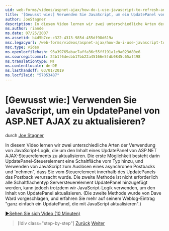 ```yaml
---
uid: web-forms/videos/aspnet-ajax/how-do-i-use-javascript-to-refresh-an-aspnet-ajax-updatepanel
title: '[Gewusst wie:] Verwenden Sie JavaScript, um ein UpdatePanel von ASP.NET AJAX zu aktualisieren? | Microsoft-Dokumentation'
author: JoeStagner
description: In diesem Video lernen wir zwei unterschiedliche Arten der Verwendung von JavaScript-Logik, die um den Inhalt eines UpdatePanel von ASP.NET AJAX-Steuerelements zu aktualisieren. Die erste Möglichkeit ist, Hinzufügen einer...
ms.author: riande
ms.date: 07/25/2007
ms.assetid: b4d5b7ce-c322-4313-985d-455df98d619a
msc.legacyurl: /web-forms/videos/aspnet-ajax/how-do-i-use-javascript-to-refresh-an-aspnet-ajax-updatepanel
msc.type: video
ms.openlocfilehash: 93a39765abac7affa36c55ff191a1e9a023d80e6
ms.sourcegitcommit: 24b1f6decbb17bb22a45166e5fdb0845c65af498
ms.translationtype: MT
ms.contentlocale: de-DE
ms.lasthandoff: 03/01/2019
ms.locfileid: "57053487"
---
```

<a name="how-do-i-use-javascript-to-refresh-an-aspnet-ajax-updatepanel"></a>[Gewusst wie:] Verwenden Sie JavaScript, um ein UpdatePanel von ASP.NET AJAX zu aktualisieren?
====================
durch [Joe Stagner](https://github.com/JoeStagner)

In diesem Video lernen wir zwei unterschiedliche Arten der Verwendung von JavaScript-Logik, die um den Inhalt eines UpdatePanel von ASP.NET AJAX-Steuerelements zu aktualisieren. Die erste Möglichkeit besteht darin UpdatePanel-Steuerelement eine Schaltfläche vom Typ hinzu, und Verwenden von JavaScript zum Auslösen eines asynchronen Postbacks und 'nehmen", dass Sie vom Steuerelement innerhalb des UpdatePanels das Postback verursacht wurde. Die zweite Methode ist nicht erforderlich alle Schaltflächentyp Serversteuerelement UpdatePanel hinzugefügt werden, kann jedoch trotzdem wir JavaScript-Logik verwenden, um den Inhalt von UpdatePanel aktualisieren. (Die zweite Methode wurde von Dave Ward vorgeschlagen, und erfahren Sie mehr auf seinem Weblog-Eintrag "ganz einfach ein UpdatePanel, die mit JavaScript aktualisieren".)

[&#9654;Sehen Sie sich Video (10 Minuten)](https://channel9.msdn.com/Blogs/ASP-NET-Site-Videos/how-do-i-use-javascript-to-refresh-an-aspnet-ajax-updatepanel)

> [!div class="step-by-step"]
> [Zurück](how-do-i-build-a-custom-aspnet-ajax-server-control.md)
> [Weiter](how-do-i-determine-whether-an-asynchronous-postback-has-occurred.md)
